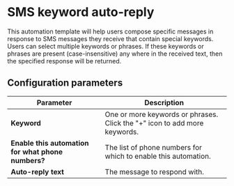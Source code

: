 # SMS keyword auto-reply

This automation template will help users compose specific messages in response to SMS messages they receive that contain special keywords. Users can select multiple keywords or phrases. If these keywords or phrases are present (case-insensitive) any where in the received text, then the specified response will be returned. 

## Configuration parameters

| Parameter | Description |
|-|-|
| **Keyword** | One or more keywords or phrases. Click the "+" icon to add more keywords. |
| **Enable this automation for what phone numbers?** | The list of phone numbers for which to enable this automation. |
| **Auto-reply text** | The message to respond with. |
